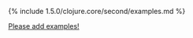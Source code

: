 {% include 1.5.0/clojure.core/second/examples.md %}

[Please add examples!](https://github.com/arrdem/grimoire/edit/master/_includes/1.6.0/clojure.core/second/examples.md)
